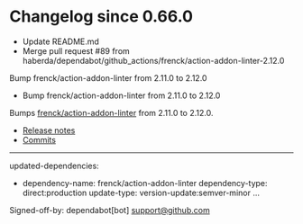 # Changelog since 0.66.0
- Update README.md 
- Merge pull request #89 from haberda/dependabot/github_actions/frenck/action-addon-linter-2.12.0

Bump frenck/action-addon-linter from 2.11.0 to 2.12.0 
- Bump frenck/action-addon-linter from 2.11.0 to 2.12.0

Bumps [frenck/action-addon-linter](https://github.com/frenck/action-addon-linter) from 2.11.0 to 2.12.0.
- [Release notes](https://github.com/frenck/action-addon-linter/releases)
- [Commits](https://github.com/frenck/action-addon-linter/compare/v2.11.0...v2.12.0)

---
updated-dependencies:
- dependency-name: frenck/action-addon-linter
  dependency-type: direct:production
  update-type: version-update:semver-minor
...

Signed-off-by: dependabot[bot] <support@github.com> 
